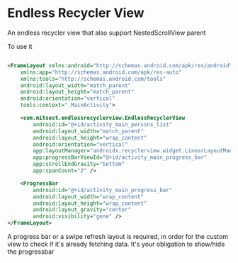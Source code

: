 # Endless Recycler View

An endless recycler view that also support NestedScrollView parent

To use it

```xml

<FrameLayout xmlns:android="http://schemas.android.com/apk/res/android"
    xmlns:app="http://schemas.android.com/apk/res-auto"
    xmlns:tools="http://schemas.android.com/tools"
    android:layout_width="match_parent"
    android:layout_height="match_parent"
    android:orientation="vertical"
    tools:context=".MainActivity">

    <com.mitsest.endlessrecyclerview.EndlessRecyclerView
        android:id="@+id/activity_main_persons_list"
        android:layout_width="match_parent"
        android:layout_height="wrap_content"
        android:orientation="vertical"
        app:layoutManager="androidx.recyclerview.widget.LinearLayoutManager"
        app:progressBarViewId="@+id/activity_main_progress_bar"
        app:scrollEndGravity="bottom"
        app:spanCount="2" />

    <ProgressBar
        android:id="@+id/activity_main_progress_bar"
        android:layout_width="wrap_content"
        android:layout_height="wrap_content"
        android:layout_gravity="center"
        android:visibility="gone" />
</FrameLayout>

```

A progress bar or a swipe refresh layout is required, in  order for the custom view to check if it's already fetching data. It's your obligation to show/hide the progressbar
